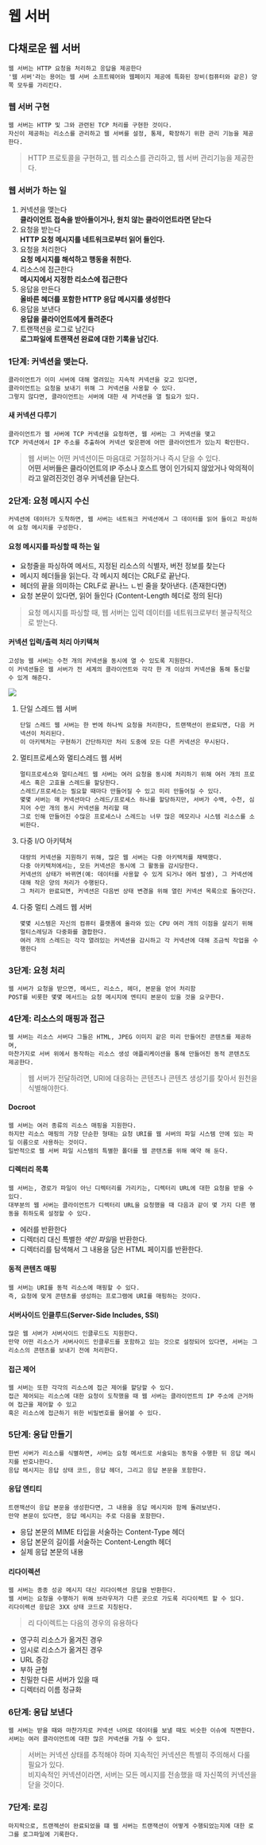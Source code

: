 웹 서버
===================


다채로운 웹 서버
---------------------
    웹 서버는 HTTP 요청을 처리하고 응답을 제공한다
    '웹 서버'라는 용어는 웹 서버 소프트웨어와 웹페이지 제공에 특화된 장비(컴퓨터와 같은) 양쪽 모두를 가리킨다.

### 웹 서버 구현
    웹 서버는 HTTP 및 그와 관련된 TCP 처리를 구현한 것이다.
    자신이 제공하는 리소스를 관리하고 웹 서버를 설정, 통제, 확장하기 위한 관리 기능을 제공한다.

> HTTP 프로토콜을 구현하고, 웹 리소스를 관리하고, 웹 서버 관리기능을 제공한다.

### 웹 서버가 하는 일

1. 커넥션을 맺는다
    <br>**클라이언트 접속을 받아들이거나, 원치 않는 클라이언트라면 닫는다**
2. 요청을 받는다
    <br>**HTTP 요청 메시지를 네트워크로부터 읽어 들인다.**
3. 요청을 처리한다
    <br>**요청 메시지를 해석하고 행동을 취한다.**
4. 리소스에 접근한다
    <br>**메시지에서 지정한 리소스에 접근한다**
5. 응답을 만든다
    <br>**올바른 헤더를 포함한 HTTP 응답 메시지를 생성한다**
6. 응답을 보낸다
    <br>**응답을 클라이언트에게 돌려준다**
7. 트랜잭션을 로그로 남긴다
    <br>**로그파일에 트랜잭션 완료에 대한 기록을 남긴다.**

### 1단계: 커넥션을 맺는다.
    클라이언트가 이미 서버에 대해 열려있는 지속적 커넥션을 갖고 있다면,
    클라이언트는 요청을 보내기 위해 그 커넥션을 사용할 수 있다.
    그렇지 않다면, 클라이언트는 서버에 대한 새 커넥션을 열 필요가 있다.

#### 새 커넥션 다루기
    클라이언트가 웹 서버에 TCP 커넥션을 요청하면, 웹 서버는 그 커넥션을 맺고
    TCP 커넥션에서 IP 주소를 추출하여 커넥션 맞은편에 어떤 클라이언트가 있는지 확인한다.
> 웹 서버는 어떤 커넥션이든 마음대로 거절하거나 즉시 닫을 수 있다.</br>**어떤 서버들은 클라이언트의 IP 주소나 호스트 명이 인가되지 않았거나 악의적이라고 알려진것인 경우 커넥션을 닫는다.**

### 2단계: 요청 메시지 수신
    커넥션에 데이터가 도착하면, 웹 서버는 네트워크 커넥션에서 그 데이터를 읽어 들이고 파싱하여 요청 메시지를 구성한다.

#### 요청 메시지를 파싱할 때 하는 일

- 요청줄을 파싱하여 메서드, 지정된 리소스의 식별자, 버전 정보를 찾는다
- 메시지 헤더들을 읽는다. 각 메시지 헤더는 CRLF로 끝난다.
- 헤더의 끝을 의미하는 CRLF로 끝나느 ㄴ빈 줄을 찾아낸다. (존재한다면)
- 요청 본문이 있다면, 읽어 들인다 (Content-Length 헤더로 정의 된다)

> 요청 메시지를 파싱할 때, 웹 서버는 입력 데이터를 네트워크로부터 불규칙적으로 받는다.

#### 커넥션 입력/출력 처리 아키텍쳐
    고성능 웹 서버는 수천 개의 커넥션을 동시에 열 수 있도록 지원한다.
    이 커넥션들은 웹 서버가 전 세계의 클라이언트와 각각 한 개 이상의 커넥션을 통해 통신할 수 있게 해준다.

<img src="../Image/Web server input, output architectures.png">

1. 단일 스레드 웹 서버
    ```text
    단일 스레드 웹 서버는 한 번에 하나씩 요청을 처리한다, 트랜잭션이 완료되면, 다음 커넥션이 처리된다.
    이 아키텍처는 구현하기 간단하지만 처리 도중에 모든 다른 커넥션은 무시된다.
    ```

2. 멀티프로세스와 멀티스레드 웹 서버
    ```text
    멀티프로세스와 멀티스레드 웹 서버는 여러 요청을 동시에 처리하기 위해 여러 개의 프로세스 혹은 고효율 스레드를 할당한다.
    스레드/프로세스는 필요할 때마다 만들어질 수 있고 미리 만들어질 수 있다.
    몇몇 서버는 매 커넥션마다 스레드/프로세스 하나를 할당하지만, 서버가 수백, 수천, 심지어 수만 개의 동시 커넥션을 처리할 때
    그로 인해 만들어진 수많은 프로세스나 스레드는 너무 많은 메모리나 시스템 리소스를 소비한다.
    ```
3. 다중 I/O 아키텍쳐
    ```text
    대량의 커넥션을 지원하기 위해, 많은 웹 서버는 다중 아키텍처를 채택했다.
    다중 아키텍처에서는, 모든 커넥션은 동시에 그 활동을 감시당한다.
    커넥션의 상태가 바뀌면(예: 데이터를 사용할 수 있게 되거나 에러 발생), 그 커넥션에 대해 작은 양의 처리가 수행된다.
    그 처리가 완료되면, 커넥션은 다음번 상태 변경을 위해 열린 커넥션 목록으로 돌아간다.
    ```
4. 다중 멀티 스레드 웹 서버
    ```text
    몇몇 시스템은 자신의 컴퓨터 플랫폼에 올라와 있는 CPU 여러 개의 이점을 살리기 위해 멀티스레딩과 다중화를 결합한다.
    여러 개의 스레드는 각각 열려있는 커넥션을 감시하고 각 커넥션에 대해 조금씩 작업을 수행한다
    ```

### 3단계: 요청 처리
    웹 서버가 요청을 받으면, 메서드, 리소스, 헤더, 본문을 얻어 처리함
    POST를 비롯한 몇몇 메서드는 요청 메시지에 엔티티 본문이 있을 것을 요구한다.

### 4단계: 리소스의 매핑과 접근
    웹 서버는 리소스 서버다 그들은 HTML, JPEG 이미지 같은 미리 만들어진 콘텐츠를 제공하며,
    마찬가지로 서버 위에서 동작하는 리소스 생성 애플리케이션을 통해 만들어진 동적 콘텐츠도 제공한다.

> 웹 서버가 전달하려면, URI에 대응하는 콘텐츠나 콘텐츠 생성기를 찾아서 원천을 식별해야한다.

#### Docroot
    웹 서버는 여러 종류의 리소스 매핑을 지원한다.  
    하지만 리소스 매핑의 가장 단순한 형태는 요청 URI를 웹 서버의 파일 시스템 안에 있는 파일 이름으로 사용하는 것이다.
    일반적으로 웹 서버 파일 시스템의 특별한 폴더를 웹 콘텐츠를 위해 예약 해 둔다.

#### 디렉터리 목록
    웹 서버는, 경로가 파일이 아닌 디렉터리를 가리키는, 디렉터리 URL에 대한 요청을 받을 수 있다.
    대부분의 웹 서버는 클라이언트가 디렉터리 URL을 요청했을 때 다음과 같이 몇 가지 다른 행동을 취하도록 설정할 수 있다.

- 에러를 반환한다
- 디렉터리 대신 특별한 *색인 파일*을 반환한다.
- 디렉터리를 탐색해서 그 내용을 담은 HTML 페이지를 반환한다.

#### 동적 콘텐츠 매핑
    웹 서버는 URI를 동적 리소스에 매핑할 수 있다.
    즉, 요청에 맞게 콘텐츠를 생성하는 프로그램에 URI를 매핑하는 것이다.

#### 서버사이드 인클루드(Server-Side Includes, SSI)
    많은 웹 서버가 서버사이드 인클루드도 지원한다. 
    만약 어떤 리소스가 서버사이드 인클루드를 포함하고 있는 것으로 설정되어 있다면, 서버는 그 리소스의 콘텐츠를 보내기 전에 처리한다.

#### 접근 제어
    웹 서버는 또한 각각의 리소스에 접근 제어를 할당할 수 있다.
    접근 제어되는 리소스에 대한 요청이 도착했을 때 웹 서버는 클라이언트의 IP 주소에 근거하여 접근을 제어할 수 있고
    혹은 리소스에 접근하기 위한 비밀번호를 물어볼 수 있다.

### 5단계: 응답 만들기
    한번 서버가 리소스를 식별하면, 서버는 요청 메서드로 서술되는 동작을 수행한 뒤 응답 메시지를 반호나한다.
    응답 메시지는 응답 상태 코드, 응답 헤더, 그리고 응답 본문을 포함한다.

#### 응답 엔티티
    트랜잭션이 응답 본문을 생성한다면, 그 내용을 응답 메시지와 함께 돌려보낸다.
    만약 본문이 있다면, 응답 메시지는 주로 다음을 포함한다.

- 응답 본문의 MIME 타입을 서술하는 Content-Type 헤더
- 응답 본문의 길이를 서술하는 Content-Length 헤더
- 실제 응답 본문의 내용

#### 리다이렉션
    웹 서버는 종종 성공 메시지 대신 리다이렉션 응답을 반환한다.
    웹 서버는 요청을 수행하기 위해 브라우저가 다른 곳으로 가도록 리다이렉트 할 수 있다.
    리다이렉션 응답은 3XX 상태 코드로 지칭된다.

> 리 다이렉트는 다음의 경우의 유용하다
- 영구히 리소스가 옮겨진 경우
- 임시로 리소스가 옮겨진 경우
- URL 증강
- 부하 균형
- 친밀한 다른 서버가 있을 때
- 디렉터리 이름 정규화

### 6단계: 응답 보낸다
    웹 서버는 받을 때와 마찬가지로 커넥션 너머로 데이터를 보낼 때도 비슷한 이슈에 직면한다.
    서버는 여러 클라이언트에 대한 많은 커넥션을 가질 수 있다.

> 서버는 커넥션 상태를 추적해야 하며 지속적인 커넥션은 특별히 주의해서 다룰 필요가 있다.</br>비지속적인 커넥션이라면, 서버는 모든 메시지를 전송했을 때 자신쪽의 커넥션을 닫을 것이다.

### 7단계: 로깅
    마지막으로, 트랜젝션이 완료되었을 떄 웹 서버는 트랜잭션이 어떻게 수행되었는지에 대한 로그를 로그파일에 기록한다.